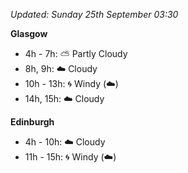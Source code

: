 *Updated: Sunday 25th September 03:30*

**Glasgow**

* 4h - 7h: :partly_sunny: Partly Cloudy
* 8h, 9h: :cloud: Cloudy
* 10h - 13h: :cyclone: Windy (:cloud:)
* 14h, 15h: :cloud: Cloudy

**Edinburgh**

* 4h - 10h: :cloud: Cloudy
* 11h - 15h: :cyclone: Windy (:cloud:)
